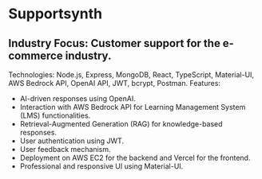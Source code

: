 # Supportsynth
## Industry Focus: Customer support for the e-commerce industry.
  Technologies: Node.js, Express, MongoDB, React, TypeScript, Material-UI, AWS Bedrock API, OpenAI API, JWT, bcrypt, Postman.
  Features:

- AI-driven responses using OpenAI.
-  Interaction with AWS Bedrock API for Learning Management System (LMS) functionalities.
- Retrieval-Augmented Generation (RAG) for knowledge-based responses.
- User authentication using JWT.
- User feedback mechanism.
- Deployment on AWS EC2 for the backend and Vercel for the frontend.
- Professional and responsive UI using Material-UI.
